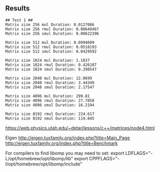 
## Results ##

```
## Test 1 ##
Matrix size 256 mul Duration: 0.0127086
Matrix size 256 rmul Duration: 0.00649467
Matrix size 256 smul Duration: 0.00622396

Matrix size 512 mul Duration: 0.0994609
Matrix size 512 rmul Duration: 0.0518193
Matrix size 512 smul Duration: 0.0429592

Matrix size 1024 mul Duration: 1.1037
Matrix size 1024 rmul Duration: 0.426107
Matrix size 1024 smul Duration: 0.298547

Matrix size 2048 mul Duration: 12.0699
Matrix size 2048 rmul Duration: 3.44349
Matrix size 2048 smul Duration: 2.17547

Matrix size 4096 mul Duration: 299.81
Matrix size 4096 rmul Duration: 27.7858
Matrix size 4096 smul Duration: 16.2194

Matrix size 8192 rmul Duration: 224.617
Matrix size 8192 smul Duration: 119.845

```

https://web.physics.utah.edu/~detar/lessons/c++/matrices/node4.html

Elgen
http://eigen.tuxfamily.org/index.php?title=Main_Page
http://eigen.tuxfamily.org/index.php?title=Benchmark



For compilers to find libomp you may need to set:
  export LDFLAGS="-L/opt/homebrew/opt/libomp/lib"
  export CPPFLAGS="-I/opt/homebrew/opt/libomp/include"
